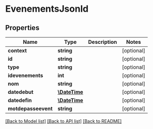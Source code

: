 # EvenementsJsonld

## Properties
Name | Type | Description | Notes
------------ | ------------- | ------------- | -------------
**context** | **string** |  | [optional] 
**id** | **string** |  | [optional] 
**type** | **string** |  | [optional] 
**idevenements** | **int** |  | [optional] 
**nom** | **string** |  | [optional] 
**datedebut** | [**\DateTime**](\DateTime.md) |  | [optional] 
**datedefin** | [**\DateTime**](\DateTime.md) |  | [optional] 
**motdepasseevent** | **string** |  | [optional] 

[[Back to Model list]](../../README.md#documentation-for-models) [[Back to API list]](../../README.md#documentation-for-api-endpoints) [[Back to README]](../../README.md)

